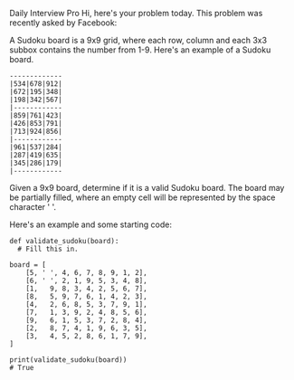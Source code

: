 Daily Interview Pro
Hi, here's your problem today. This problem was recently asked by Facebook:

A Sudoku board is a 9x9 grid, where each row, column and each 3x3 subbox contains the number from 1-9. Here's an example of a Sudoku board.
```
-------------
|534|678|912|
|672|195|348|
|198|342|567|
|------------
|859|761|423|
|426|853|791|
|713|924|856|
|------------
|961|537|284|
|287|419|635|
|345|286|179|
|------------
```
Given a 9x9 board, determine if it is a valid Sudoku board. The board may be partially filled, where an empty cell will be represented by the space character ' '.

Here's an example and some starting code:
```
def validate_sudoku(board):
  # Fill this in.

board = [
    [5, ' ', 4, 6, 7, 8, 9, 1, 2],
    [6, ' ', 2, 1, 9, 5, 3, 4, 8],
    [1,   9, 8, 3, 4, 2, 5, 6, 7],
    [8,   5, 9, 7, 6, 1, 4, 2, 3],
    [4,   2, 6, 8, 5, 3, 7, 9, 1],
    [7,   1, 3, 9, 2, 4, 8, 5, 6],
    [9,   6, 1, 5, 3, 7, 2, 8, 4],
    [2,   8, 7, 4, 1, 9, 6, 3, 5],
    [3,   4, 5, 2, 8, 6, 1, 7, 9],
]

print(validate_sudoku(board))
# True
```

